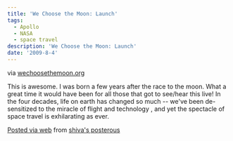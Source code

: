 ```yaml
---
title: 'We Choose the Moon: Launch'
tags:
  - Apollo
  - NASA
  - space travel
description: 'We Choose the Moon: Launch'
date: '2009-8-4'
---
```


via [wechoosethemoon.org][0]

This is awesome. I was born a few years after the race to the moon. What a great time it would have been for all those that got to see/hear this live! In the four decades, life on earth has changed so much -- we've been de-sensitized to the miracle of flight and technology , and yet the spectacle of space travel is exhilarating as ever.

[Posted via web][1] from [shiva's posterous][2] 

[0]: http://www.wechoosethemoon.org/
[1]: http://posterous.com
[2]: http://shiva.posterous.com/we-choose-the-moon-launch